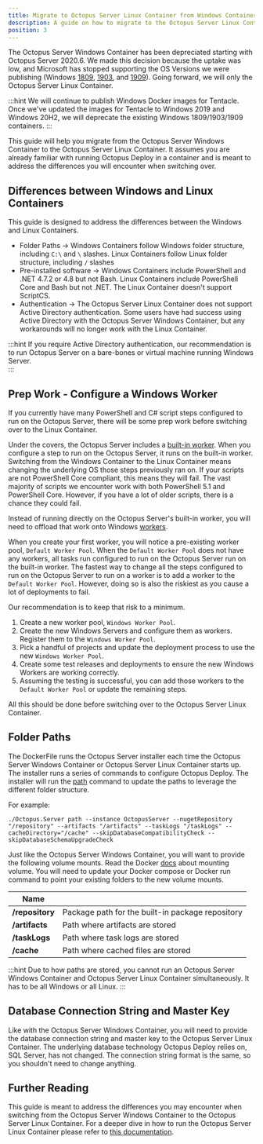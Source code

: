 ```yaml
---
title: Migrate to Octopus Server Linux Container from Windows Container
description: A guide on how to migrate to the Octopus Server Linux Container from the Octopus Server Windows Container
position: 3
---
```


The Octopus Server Windows Container has been depreciated starting with Octopus Server 2020.6.  We made this decision because the uptake was low, and Microsoft has stopped supporting the OS Versions we were publishing (Windows [1809](https://docs.microsoft.com/en-us/windows/release-health/status-windows-10-1809-and-windows-server-2019), [1903](https://docs.microsoft.com/en-us/lifecycle/announcements/windows-10-1903-end-of-servicing), and [1909](https://docs.microsoft.com/en-us/windows/release-health/status-windows-10-1909)).  Going forward, we will only the Octopus Server Linux Container.  

:::hint
We will continue to publish Windows Docker images for Tentacle. Once we've updated the images for Tentacle to Windows 2019 and Windows 20H2, we will deprecate the existing Windows 1809/1903/1909 containers.
:::

This guide will help you migrate from the Octopus Server Windows Container to the Octopus Server Linux Container.  It assumes you are already familiar with running Octopus Deploy in a container and is meant to address the differences you will encounter when switching over.

## Differences between Windows and Linux Containers

This guide is designed to address the differences between the Windows and Linux Containers.

- Folder Paths -> Windows Containers follow Windows folder structure, including `C:\` and `\` slashes.  Linux Containers follow Linux folder structure, including `/` slashes
- Pre-installed software -> Windows Containers include PowerShell and .NET 4.7.2 or 4.8 but not Bash.  Linux Containers include PowerShell Core and Bash but not .NET.  The Linux Container doesn't support ScriptCS.  
- Authentication -> The Octopus Server Linux Container does not support Active Directory authentication.  Some users have had success using Active Directory with the Octopus Server Windows Container, but any workarounds will no longer work with the Linux Container.

:::hint
If you require Active Directory authentication, our recommendation is to run Octopus Server on a bare-bones or virtual machine running Windows Server.  
:::

## Prep Work - Configure a Windows Worker

If you currently have many PowerShell and C# script steps configured to run on the Octopus Server, there will be some prep work before switching over to the Linux Container.  

Under the covers, the Octopus Server includes a [built-in worker](/docs/security/built-in-worker.md).  When you configure a step to run on the Octopus Server, it runs on the built-in worker.  Switching from the Windows Container to the Linux Container means changing the underlying OS those steps previously ran on.  If your scripts are not PowerShell Core compliant, this means they will fail.  The vast majority of scripts we encounter work with both PowerShell 5.1 and PowerShell Core.  However, if you have a lot of older scripts, there is a chance they could fail.      

Instead of running directly on the Octopus Server's built-in worker, you will need to offload that work onto Windows [workers](/docs/infrastructure/workers/index.md).  

When you create your first worker, you will notice a pre-existing worker pool, `Default Worker Pool`.  When the `Default Worker Pool` does not have any workers, all tasks run configured to run on the Octopus Server run on the built-in worker.  The fastest way to change all the steps configured to run on the Octopus Server to run on a worker is to add a worker to the `Default Worker Pool`.  However, doing so is also the riskiest as you cause a lot of deployments to fail.

Our recommendation is to keep that risk to a minimum.

1. Create a new worker pool, `Windows Worker Pool`.  
1. Create the new Windows Servers and configure them as workers.  Register them to the `Windows Worker Pool`.
1. Pick a handful of projects and update the deployment process to use the new `Windows Worker Pool`.
1. Create some test releases and deployments to ensure the new Windows Workers are working correctly.
1. Assuming the testing is successful, you can add those workers to the `Default Worker Pool` or update the remaining steps.

All this should be done before switching over to the Octopus Server Linux Container.  

## Folder Paths

The DockerFile runs the Octopus Server installer each time the Octopus Server Windows Container or Octopus Server Linux Container starts up.  The installer runs a series of commands to configure Octopus Deploy.  The installer will run the [path](/docs/octopus-rest-api/octopus.server.exe-command-line/path.md) command to update the paths to leverage the different folder structure.

For example:

```
./Octopus.Server path --instance OctopusServer --nugetRepository "/repository" --artifacts "/artifacts" --taskLogs "/taskLogs" --cacheDirectory="/cache" --skipDatabaseCompatibilityCheck --skipDatabaseSchemaUpgradeCheck
```

Just like the Octopus Server Windows Container, you will want to provide the following volume mounts.  Read the Docker [docs](https://docs.docker.com/engine/reference/commandline/run/#mount-volume--v---read-only) about mounting volume.  You will need to update your Docker compose or Docker run command to point your existing folders to the new volume mounts.  

|  Name       |    |
| ------------- | ------- |
|**/repository**|Package path for the built-in package repository|
|**/artifacts**|Path where artifacts are stored|
|**/taskLogs**|Path where task logs are stored|
|**/cache**|Path where cached files are stored|

:::hint
Due to how paths are stored, you cannot run an Octopus Server Windows Container and Octopus Server Linux Container simultaneously.  It has to be all Windows or all Linux.
:::

## Database Connection String and Master Key

Like with the Octopus Server Windows Container, you will need to provide the database connection string and master key to the Octopus Server Linux Container.  The underlying database technology Octopus Deploy relies on, SQL Server, has not changed.  The connection string format is the same, so you shouldn't need to change anything.

## Further Reading

This guide is meant to address the differences you may encounter when switching from the Octopus Server Windows Container to the Octopus Server Linux Container.  For a deeper dive in how to run the Octopus Server Linux Container please refer to [this documentation](/docs/installation/octopus-in-container/octopus-server-container-linux.md).